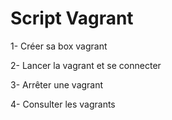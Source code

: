 # Script Vagrant

1- Créer sa box vagrant

2- Lancer la vagrant et se connecter

3- Arrêter une vagrant

4- Consulter les vagrants
